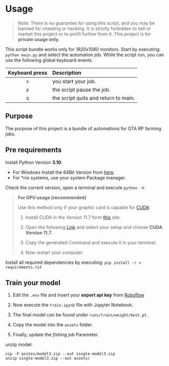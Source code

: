 # Usage #

> Note: There is no guarantee for using this script, and you may be banned for cheating or hacking.
> It is strictly forbidden to sell or market this project or to profit further from it.
> This project is for **private usage only**.

This script bundle works only for *1920x1080* monitors.
Start by executing: `python main.py` and select the automation job.
While the script run, you can use the following global keyboard events.

| Keyboard press | Description                              |
| :---:          | :---                                     |
| `x`            | you start your job.                      |
| `p`            | the script pause the job.                |
| `q`            | the script quits and return to main.     |

## Purpose ##

The purpose of this project is a bundle of automations for GTA RP farming jobs.

## Pre requirements ##

Install Python Version **3.10**:

- For Windows Install the 64Bit Version from [here](https://www.python.org/downloads/release/python-31010/).
- For *nix systems, use your system Package manager.

Check the current version, open a terminal and execute `python -V`.

> **For GPU usage (recommended)**
>
> Use this method only if your graphic card is capable for [CUDA](https://developer.nvidia.com/cuda-gpus#collapse4):
>
> 1. Install CUDA in the Version 11.7 form [this](https://developer.nvidia.com/cuda-11-7-1-download-archive) site.
>
> 2. Open the following [Link](https://pytorch.org/get-started/locally/) and select your setup and choose **CUDA Version 11.7**.
>
> 3. Copy the generated Command and execute it in your terminal.
>
> 4. Now restart your computer.

Install all required dependencies by executing: `pip install -r < requirements.txt`

## Train your model ##

1. Edit the `.env` file and insert your **export api key** from [Roboflow](https://docs.roboflow.com/exporting-data#export-with-the-python-package)

2. Now execute the `train.ipynb` file with Jupyter Notebook.

3. The final model can be found under `runs/train/weight/best.pt`.

4. Copy the model into the `assets` folder.

5. Finally, update the *fishing job* Parameter.

unzip model:

```
zip -F asstes/model3.zip --out single-model3.zip
unzip single-model3.zip --out assets/
```
